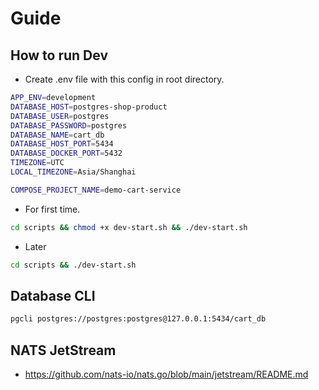 # Guide

## How to run Dev

- Create .env file with this config in root directory.

```bash
APP_ENV=development
DATABASE_HOST=postgres-shop-product
DATABASE_USER=postgres
DATABASE_PASSWORD=postgres
DATABASE_NAME=cart_db
DATABASE_HOST_PORT=5434
DATABASE_DOCKER_PORT=5432
TIMEZONE=UTC
LOCAL_TIMEZONE=Asia/Shanghai

COMPOSE_PROJECT_NAME=demo-cart-service
```

- For first time.

```bash
cd scripts && chmod +x dev-start.sh && ./dev-start.sh
```

- Later

```bash
cd scripts && ./dev-start.sh
```

## Database CLI

```bash
pgcli postgres://postgres:postgres@127.0.0.1:5434/cart_db
```

## NATS JetStream

- <https://github.com/nats-io/nats.go/blob/main/jetstream/README.md>

